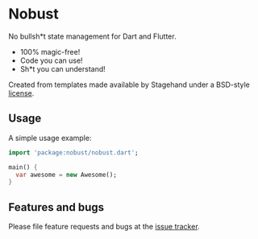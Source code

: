 # Nobust

No bullsh*t state management for Dart and Flutter.

* 100% magic-free!
* Code you can use!
* Sh*t you can understand!

Created from templates made available by Stagehand under a BSD-style
[license](https://github.com/dart-lang/stagehand/blob/master/LICENSE).

## Usage

A simple usage example:

```dart
import 'package:nobust/nobust.dart';

main() {
  var awesome = new Awesome();
}
```

## Features and bugs

Please file feature requests and bugs at the [issue tracker][tracker].

[tracker]: http://example.com/issues/replaceme
